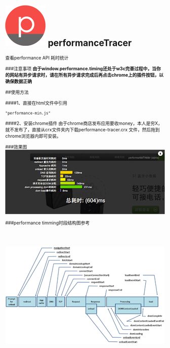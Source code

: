 ![alt logo](chrome-extension/icon128.png "Title")
performanceTracer
=================

查看performance API 耗时统计

###注意事项
__由于window.performance.timing还处于w3c完善过程中，当你的网站有异步请求时，请在所有异步请求完成后再点击chrome上的插件按钮，以确保数据正确__

##使用方法

####1、直接在html文件中引用
<pre><code>"performance-min.js"
</code></pre>

####2、安装chrome插件
由于chrome商店发布应用要收money，本人是穷X，就不发布了，直接从crx文件夹内下载performance-tracer.crx 文件，然后拖到chrome浏览器内即可安装。

###效果图
![alt text](screenshot.png "Title")

###performance timming时段结构图参考
<br /><br /><br /><br />

![alt text](timing-overview.png "Title")


